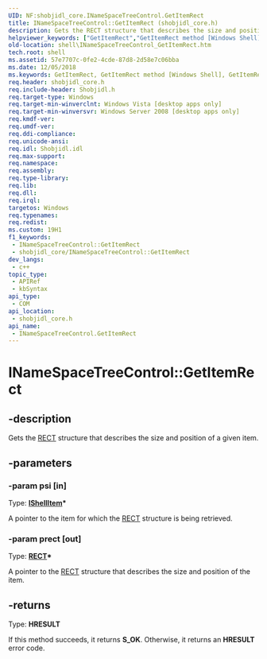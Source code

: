 ```yaml
---
UID: NF:shobjidl_core.INameSpaceTreeControl.GetItemRect
title: INameSpaceTreeControl::GetItemRect (shobjidl_core.h)
description: Gets the RECT structure that describes the size and position of a given item.
helpviewer_keywords: ["GetItemRect","GetItemRect method [Windows Shell]","GetItemRect method [Windows Shell]","INameSpaceTreeControl interface","INameSpaceTreeControl interface [Windows Shell]","GetItemRect method","INameSpaceTreeControl.GetItemRect","INameSpaceTreeControl::GetItemRect","_shell_INameSpaceTreeControl_GetItemRect","shell.INameSpaceTreeControl_GetItemRect","shobjidl_core/INameSpaceTreeControl::GetItemRect"]
old-location: shell\INameSpaceTreeControl_GetItemRect.htm
tech.root: shell
ms.assetid: 57e7707c-0fe2-4cde-87d8-2d58e7c06bba
ms.date: 12/05/2018
ms.keywords: GetItemRect, GetItemRect method [Windows Shell], GetItemRect method [Windows Shell],INameSpaceTreeControl interface, INameSpaceTreeControl interface [Windows Shell],GetItemRect method, INameSpaceTreeControl.GetItemRect, INameSpaceTreeControl::GetItemRect, _shell_INameSpaceTreeControl_GetItemRect, shell.INameSpaceTreeControl_GetItemRect, shobjidl_core/INameSpaceTreeControl::GetItemRect
req.header: shobjidl_core.h
req.include-header: Shobjidl.h
req.target-type: Windows
req.target-min-winverclnt: Windows Vista [desktop apps only]
req.target-min-winversvr: Windows Server 2008 [desktop apps only]
req.kmdf-ver: 
req.umdf-ver: 
req.ddi-compliance: 
req.unicode-ansi: 
req.idl: Shobjidl.idl
req.max-support: 
req.namespace: 
req.assembly: 
req.type-library: 
req.lib: 
req.dll: 
req.irql: 
targetos: Windows
req.typenames: 
req.redist: 
ms.custom: 19H1
f1_keywords:
 - INameSpaceTreeControl::GetItemRect
 - shobjidl_core/INameSpaceTreeControl::GetItemRect
dev_langs:
 - c++
topic_type:
 - APIRef
 - kbSyntax
api_type:
 - COM
api_location:
 - shobjidl_core.h
api_name:
 - INameSpaceTreeControl.GetItemRect
---
```


# INameSpaceTreeControl::GetItemRect


## -description

Gets the <a href="/windows/desktop/api/windef/ns-windef-rect">RECT</a> structure that describes the size and position of a given item.

## -parameters

### -param psi [in]

Type: <b><a href="https://docs.microsoft.com/windows/desktop/api/shobjidl_core/nn-shobjidl_core-ishellitem">IShellItem</a>*</b>

A pointer to the item for which the <a href="/windows/desktop/api/windef/ns-windef-rect">RECT</a> structure is being retrieved.

### -param prect [out]

Type: <b><a href="/windows/desktop/api/windef/ns-windef-rect">RECT</a>*</b>

A pointer to the <a href="/windows/desktop/api/windef/ns-windef-rect">RECT</a> structure that describes the size and position of the item.

## -returns

Type: <b>HRESULT</b>

If this method succeeds, it returns <b xmlns:loc="http://microsoft.com/wdcml/l10n">S_OK</b>. Otherwise, it returns an <b xmlns:loc="http://microsoft.com/wdcml/l10n">HRESULT</b> error code.

